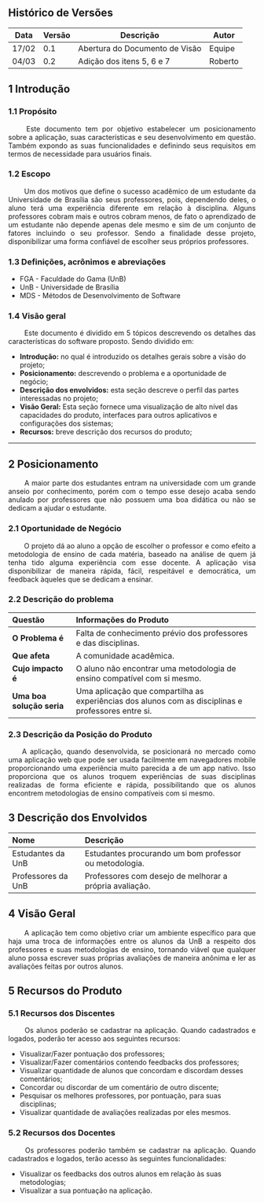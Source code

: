 ## Histórico de Versões

Data|Versão|Descrição|Autor
-|-|-|-
17/02|0.1|Abertura do Documento de Visão| Equipe|
04/03|0.2|Adição dos itens 5, 6 e 7| Roberto|


## 1 <a name="1">Introdução</a>

### 1.1 <a name ="1_1">Propósito</a>

<p align="justify"> &emsp;&emsp; Este documento tem por objetivo estabelecer um posicionamento sobre a aplicação, suas características e seu desenvolvimento em questão. Também expondo as suas funcionalidades e definindo seus requisitos em termos de necessidade para usuários finais.</p>

### 1.2 <a name="1_2">Escopo</a>

<p align="justify"> &emsp;&emsp; Um dos motivos que define o sucesso acadêmico de um estudante da Universidade de Brasília são seus professores, pois, dependendo deles, o aluno terá uma experiência diferente em relação à disciplina. Alguns professores cobram mais e outros cobram menos, de fato o aprendizado de um estudante não depende apenas dele mesmo e sim de um conjunto de fatores incluindo o seu professor. Sendo a finalidade desse projeto, disponibilizar uma forma confiável de escolher seus próprios professores.</p>

### 1.3 <a name=1_3>Definições, acrônimos e abreviações</a>

* FGA - Faculdade do Gama (UnB)
* UnB - Universidade de Brasília
* MDS - Métodos de Desenvolvimento de Software

### 1.4 <a name="1_4">Visão geral</a>
<p align="justify"> &emsp;&emsp; Este documento é dividido em 5 tópicos descrevendo os detalhes das características do software proposto.
Sendo dividido em:</p>

* **Introdução:** no qual é introduzido os detalhes gerais sobre a visão do projeto;
* **Posicionamento:** descrevendo o problema e a oportunidade de negócio;
* **Descrição dos envolvidos:** esta seção descreve o perfil das partes interessadas no projeto;
* **Visão Geral:** Esta seção fornece uma visualização de alto nível das capacidades do produto, interfaces para outros aplicativos e configurações dos sistemas;
* **Recursos:** breve descrição dos recursos do produto;

___

## 2 <a name="2">Posicionamento</a>
<p align="justify">&emsp;&emsp; A maior parte dos estudantes entram na universidade com um grande anseio por conhecimento, porém com o tempo esse desejo acaba sendo anulado por professores que não possuem uma boa didática ou não se dedicam a ajudar o estudante.</p>

### 2.1 <a name="2_1">Oportunidade de Negócio</a>

<p align="justify">&emsp;&emsp; O projeto dá ao aluno a opção de escolher o professor e como efeito a metodologia de ensino de cada matéria, baseado na análise de quem já tenha tido alguma experiência com esse docente. A aplicação visa disponibilizar de maneira rápida, fácil, respeitável e democrática, um feedback àqueles que se dedicam a ensinar.</p>

### 2.2 <a name="2_2">Descrição do problema</a>

|**Questão**|**Informações do Produto**|
|:-|:-|
|**O Problema é**|Falta de conhecimento prévio dos professores e das disciplinas.|
|**Que afeta**|A comunidade acadêmica. |
|**Cujo impacto é**|O aluno não encontrar uma metodologia de ensino compatível com si mesmo.|
|**Uma boa solução seria**|Uma aplicação que compartilha as experiências dos alunos com as disciplinas e professores entre si.|

### 2.3 <a name="2_3">Descrição da Posição do Produto</a>

<p align="justify">&emsp;&emsp;A aplicação, quando desenvolvida, se posicionará no mercado como uma aplicação web que pode ser usada facilmente em navegadores mobile proporcionando uma experiência muito parecida a de um app nativo. Isso proporciona que os alunos troquem experiências de suas disciplinas realizadas de forma eficiente e rápida, possibilitando que os alunos encontrem metodologias de ensino compatíveis com si mesmo.</p>


## 3 <a name="3">Descrição dos Envolvidos</a>

|**Nome**|**Descrição**|
|:-|:-|
| Estudantes da UnB| Estudantes procurando um bom professor ou metodologia. |
|Professores da UnB| Professores com desejo de melhorar a própria avaliação. |

## 4 <a name="4">Visão Geral</a>
<p align="justify"> &emsp;&emsp; A aplicação tem como objetivo criar um ambiente específico para que haja uma troca de informações entre os alunos da UnB a respeito dos professores e suas metodologias de ensino, tornando viável que qualquer aluno possa escrever suas próprias avaliações de maneira anônima e ler as avaliações feitas por outros alunos.
</p>

## 5 <a name="5">Recursos do Produto</a>

### 5.1 <a name="5.1">Recursos dos Discentes</a>

<p align="justify"> &emsp;&emsp; Os alunos poderão se cadastrar na aplicação. Quando cadastrados e logados, poderão ter acesso aos seguintes recursos:</p>

* Visualizar/Fazer pontuação dos professores;
* Visualizar/Fazer comentários contendo feedbacks dos professores;
* Visualizar quantidade de alunos que concordam e discordam desses comentários;
* Concordar ou discordar de um comentário de outro discente;
* Pesquisar os melhores professores, por pontuação, para suas disciplinas;
* Visualizar quantidade de avaliações realizadas por eles mesmos.

### 5.2 <a name="5.2">Recursos dos Docentes</a>

<p align="justify"> &emsp;&emsp; Os professores poderão também se cadastrar na aplicação. Quando cadastrados e logados, terão acesso às seguintes funcionalidades:</p>

* Visualizar os feedbacks dos outros alunos em relação às suas metodologias;
* Visualizar a sua pontuação na aplicação.

